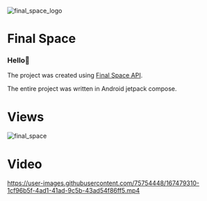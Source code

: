 ![final_space_logo](https://user-images.githubusercontent.com/75754448/167477482-d494b85b-c990-4fd0-b567-c97256d7b09f.jpg)

# Final Space

### Hello👋
The project was created using [Final Space API](https://finalspaceapi.com/). 

The entire project was written in Android jetpack compose.

# Views

![final_space](https://user-images.githubusercontent.com/75754448/167478005-a4216e8e-b1a9-4b9a-926d-534e9b4c30ae.png)

# Video

https://user-images.githubusercontent.com/75754448/167479310-1cf96b5f-4ad1-41ad-9c5b-43ad54f86ff5.mp4

